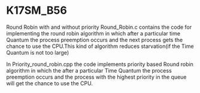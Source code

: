 # K17SM_B56
Round Robin with and without priority
Round_Robin.c contains the code for implementing the round robin algorithm in which after a particular time Quantum the process preemption
occurs and the next process gets the chance to use the CPU.This kind of algorithm reduces starvation(if the Time Quantum is not too large)



In Priority_round_robin.cpp the code implements priority based Round robin algorithm in which the after a particular Time Quantum the process preemption occurs and the process with the highest priority in the queue will get the chance to use the CPU. 
